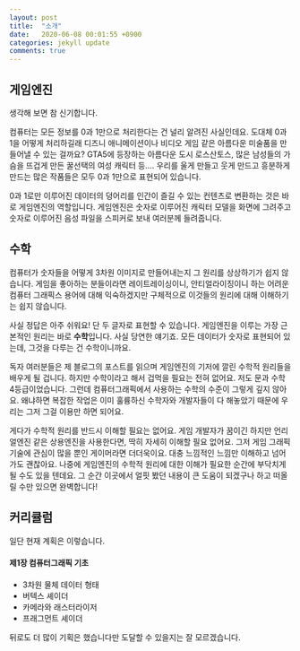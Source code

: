 ```yaml
---
layout: post
title:  "소개"
date:   2020-06-08 00:01:55 +0900
categories: jekyll update
comments: true
---
```


## 게임엔진

생각해 보면 참 신기합니다.

컴퓨터는 모든 정보를 0과 1만으로 처리한다는 건 널리 알려진 사실인데요.
도대체 0과 1을 어떻게 처리하길래 디즈니 애니메이션이나 비디오 게임 같은 아름다운 미술품을 만들어낼 수 있는 걸까요?
GTA5에 등장하는 아름다운 도시 로스산토스, 많은 남성들의 가슴을 뜨겁게 만든 꿀선택의 여성 캐릭터 등….
우리를 울게 만들고 웃게 만드고 흥분하게 만드는 많은 작품들은 모두 0과 1만으로 표현되어 있습니다.

0과 1로만 이루어진 데이터의 덩어리를 인간이 즐길 수 있는 컨텐츠로 변환하는 것은 바로 게임엔진의 역할입니다.
게임엔진은 숫자로 이루어진 캐릭터 모델을 화면에 그려주고 숫자로 이루어진 음성 파일을 스피커로 보내 여러분께 들려줍니다.

## 수학

컴퓨터가 숫자들을 어떻게 3차원 이미지로 만들어내는지 그 원리를 상상하기가 쉽지 않습니다.
게임을 좋아하는 분들이라면 레이트레이싱이니, 안티얼라이징이니 하는 어려운 컴퓨터 그래픽스 용어에 대해 익숙하겠지만
구체적으로 이것들의 원리에 대해 이해하기는 쉽지 않습니다.

사실 정답은 아주 쉬워요!
단 두 글자로 표현할 수 있습니다.
게임엔진을 이루는 가장 근본적인 원리는 바로 **수학**입니다.
사실 당연한 얘기죠.
모든 데이터가 숫자로 표현되어 있는데, 그것을 다루는 건 수학이니까요.

독자 여러분들은 제 블로그의 포스트를 읽으며 게임엔진의 기저에 깔린 수학적 원리들을 배우게 될 겁니다.
하지만 수학이라고 해서 겁먹을 필요는 전혀 없어요.
저도 문과 수학 4등급이었습니다.
그런데 컴퓨터그래픽에서 사용하는 수학의 수준이 그렇게 깊지 않아요.
왜냐하면 복잡한 작업은 이미 훌륭하신 수학자와 개발자들이 다 해놓았기 때문에 우리는 그저 그걸 이용만 하면 되어요.

게다가 수학적 원리를 반드시 이해할 필요는 없어요.
게임 개발자가 꿈이긴 하지만 언리얼엔진 같은 상용엔진을 사용한다면, 딱히 자세히 이해할 필요 없어요.
그저 게임 그래픽 기술에 관심이 많을 뿐인 게이머라면 더더욱이요.
대충 느낌적인 느낌만 이해하고 넘어가도 괜찮아요.
나중에 게임엔진의 수학적 원리에 대한 이해가 필요한 순간에 부닥치게 될 수도 있을 텐데요.
그 순간 이곳에서 얼핏 봤던 내용이 큰 도움이 되겠구나 하고 떠올릴 수만 있으면 완벽합니다!

## 커리큘럼

일단 현재 계획은 이렇습니다.

#### 제1장 컴퓨터그래픽 기초

* 3차원 물체 데이터 형태
* 버텍스 셰이더
* 카메라와 래스터라이저
* 프래그먼트 셰이더

뒤로도 더 많이 기획은 했습니다만 도달할 수 있을지는 잘 모르겠습니다.
